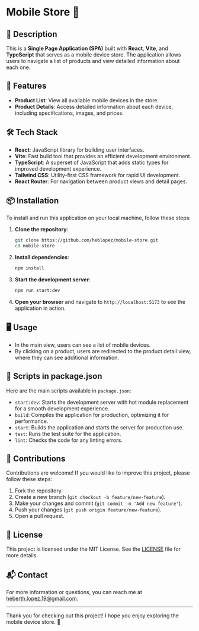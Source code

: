 # Mobile Store 📱

## 🚀 Description

This is a **Single Page Application (SPA)** built with **React**, **Vite**, and **TypeScript** that serves as a mobile device store. The application allows users to navigate a list of products and view detailed information about each one.

## 🌟 Features

- **Product List**: View all available mobile devices in the store.
- **Product Details**: Access detailed information about each device, including specifications, images, and prices.

## 🛠️ Tech Stack

- **React**: JavaScript library for building user interfaces.
- **Vite**: Fast build tool that provides an efficient development environment.
- **TypeScript**: A superset of JavaScript that adds static types for improved development experience.
- **Tailwind CSS**: Utility-first CSS framework for rapid UI development.
- **React Router**: For navigation between product views and detail pages.

## 📦 Installation

To install and run this application on your local machine, follow these steps:

1. **Clone the repository**:

   ```bash
   git clone https://github.com/heblopez/mobile-store.git
   cd mobile-store
   ```

2. **Install dependencies**:

   ```bash
   npm install
   ```

3. **Start the development server**:

   ```bash
   npm run start:dev
   ```

4. **Open your browser** and navigate to `http://localhost:5173` to see the application in action.

## 🖥️ Usage

- In the main view, users can see a list of mobile devices.
- By clicking on a product, users are redirected to the product detail view, where they can see additional information.

## 📜 Scripts in package.json

Here are the main scripts available in `package.json`:

- `start:dev`: Starts the development server with hot module replacement for a smooth development experience.
- `build`: Compiles the application for production, optimizing it for performance.
- `start`: Builds the application and starts the server for production use.
- `test`: Runs the test suite for the application.
- `lint`: Checks the code for any linting errors.

## 🤝 Contributions

Contributions are welcome! If you would like to improve this project, please follow these steps:

1. Fork the repository.
2. Create a new branch (`git checkout -b feature/new-feature`).
3. Make your changes and commit (`git commit -m 'Add new feature'`).
4. Push your changes (`git push origin feature/new-feature`).
5. Open a pull request.

## 📜 License

This project is licensed under the MIT License. See the [LICENSE](LICENSE) file for more details.

## 📬 Contact

For more information or questions, you can reach me at [heberth.lopez.19@gmail.com](mailto:heberth.lopez.19@gmail.com).

---

Thank you for checking out this project! I hope you enjoy exploring the mobile device store. 🚀
